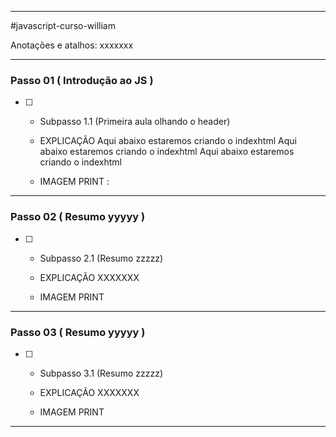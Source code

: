 
---
#javascript-curso-william

Anotações e atalhos: xxxxxxx

---



### Passo 01 ( Introdução ao JS )

- [ ] - Subpasso 1.1 (Primeira aula olhando o header)
      
  -  EXPLICAÇÃO Aqui abaixo estaremos criando o indexhtml Aqui abaixo estaremos criando o indexhtml Aqui abaixo estaremos criando o indexhtml
      
      
      
      
  - IMAGEM PRINT :
      
      

---

### Passo 02 ( Resumo yyyyy )

- [ ] - Subpasso 2.1 (Resumo zzzzz)
      
  -  EXPLICAÇÃO XXXXXXX
      
      
      
      
  - IMAGEM PRINT
      
      

---

### Passo 03 ( Resumo yyyyy )

- [ ] - Subpasso 3.1 (Resumo zzzzz)
      
  -  EXPLICAÇÃO XXXXXXX
      
      
      
      
  - IMAGEM PRINT
      
      

---

